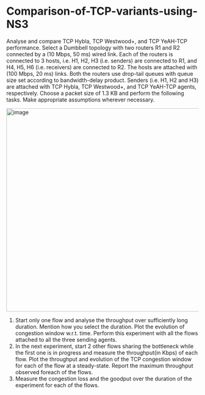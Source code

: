 # Comparison-of-TCP-variants-using-NS3
Analyse and compare TCP Hybla, TCP Westwood+, and TCP YeAH-TCP performance. Select a Dumbbell topology 
with two routers R1 and R2 connected by a (10 Mbps, 50 ms) wired link. Each of the routers is connected to 3 
hosts, i.e. H1, H2, H3 (i.e. senders) are connected to R1, and H4, H5, H6 (i.e. receivers) are connected to R2. The 
hosts are attached with (100 Mbps, 20 ms) links. Both the routers use drop-tail queues with queue size set 
according to bandwidth-delay product. Senders (i.e. H1, H2 and H3) are attached with TCP Hybla, TCP 
Westwood+, and TCP YeAH-TCP agents, respectively. Choose a packet size of 1.3 KB and perform the following
tasks. Make appropriate assumptions wherever necessary.

<img width="532" alt="image" src="https://github.com/nehadhuttargaon313/Comparison-of-TCP-variants-using-NS3/assets/143022872/52c00535-9269-47ff-a647-f19e6552e01e">

1. Start only one flow and analyse the throughput over sufficiently long duration. Mention how you select
the duration. Plot the evolution of congestion window w.r.t. time. Perform this experiment with all the
flows attached to all the three sending agents.
2. In the next experiment, start 2 other flows sharing the bottleneck while the first one is in progress and
measure the throughput(in Kbps) of each flow. Plot the throughput and evolution of the TCP congestion 
window for each of the flow at a steady-state. Report the maximum throughput observed foreach of the
flows.
3. Measure the congestion loss and the goodput over the duration of the experiment for each of the flows.

